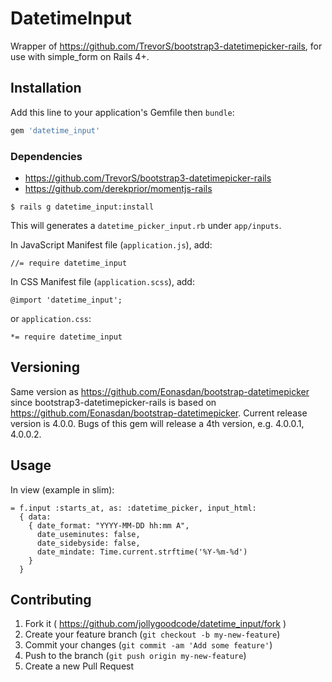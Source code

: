 # DatetimeInput

Wrapper of https://github.com/TrevorS/bootstrap3-datetimepicker-rails, for use with simple_form on Rails 4+.

## Installation

Add this line to your application's Gemfile then `bundle`:

```ruby
gem 'datetime_input'
```

### Dependencies

- https://github.com/TrevorS/bootstrap3-datetimepicker-rails
- https://github.com/derekprior/momentjs-rails

```
$ rails g datetime_input:install
```

This will generates a `datetime_picker_input.rb` under `app/inputs`.

In JavaScript Manifest file (`application.js`), add:

```
//= require datetime_input
```

In CSS Manifest file (`application.scss`), add:

```
@import 'datetime_input';
```

or `application.css`:

```
*= require datetime_input
```

## Versioning

Same version as https://github.com/Eonasdan/bootstrap-datetimepicker since bootstrap3-datetimepicker-rails is based on https://github.com/Eonasdan/bootstrap-datetimepicker. Current release version is 4.0.0. Bugs of this gem will release a 4th version, e.g. 4.0.0.1, 4.0.0.2.

## Usage

In view (example in slim):

```
= f.input :starts_at, as: :datetime_picker, input_html:
  { data:
    { date_format: "YYYY-MM-DD hh:mm A",
      date_useminutes: false,
      date_sidebyside: false,
      date_mindate: Time.current.strftime('%Y-%m-%d')
    }
  }
```

## Contributing

1. Fork it ( https://github.com/jollygoodcode/datetime_input/fork )
2. Create your feature branch (`git checkout -b my-new-feature`)
3. Commit your changes (`git commit -am 'Add some feature'`)
4. Push to the branch (`git push origin my-new-feature`)
5. Create a new Pull Request
